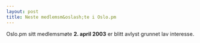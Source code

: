 ```yaml
---
layout: post
title: Neste medlemsm&oslash;te i Oslo.pm
---
```

<p>Oslo.pm sitt medlemsmøte <strong>2. april 2003</strong> er blitt avlyst
grunnet lav interesse.</p>


